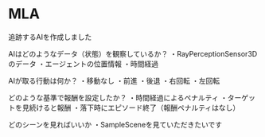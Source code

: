 # MLA

追跡するAIを作成しました

AIはどのようなデータ（状態）を観察しているか？
・RayPerceptionSensor3Dのデータ
・エージェントの位置情報
・時間経過

AIが取る行動は何か？
・移動なし
・前進
・後退
・右回転
・左回転

どのような基準で報酬を設定したか？
・時間経過によるペナルティ
・ターゲットを見続けると報酬
・落下時にエピソード終了（報酬ペナルティはなし）

どのシーンを見ればいいか
・SampleSceneを見ていただきたいです
